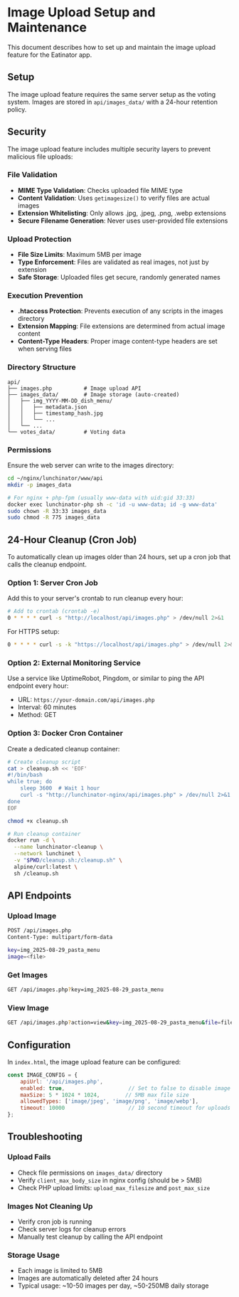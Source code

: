 # Image Upload Setup and Maintenance

This document describes how to set up and maintain the image upload feature for the Eatinator app.

## Setup

The image upload feature requires the same server setup as the voting system. Images are stored in `api/images_data/` with a 24-hour retention policy.

## Security

The image upload feature includes multiple security layers to prevent malicious file uploads:

### File Validation
- **MIME Type Validation**: Checks uploaded file MIME type
- **Content Validation**: Uses `getimagesize()` to verify files are actual images
- **Extension Whitelisting**: Only allows .jpg, .jpeg, .png, .webp extensions
- **Secure Filename Generation**: Never uses user-provided file extensions

### Upload Protection
- **File Size Limits**: Maximum 5MB per image
- **Type Enforcement**: Files are validated as real images, not just by extension
- **Safe Storage**: Uploaded files get secure, randomly generated names

### Execution Prevention
- **.htaccess Protection**: Prevents execution of any scripts in the images directory
- **Extension Mapping**: File extensions are determined from actual image content
- **Content-Type Headers**: Proper image content-type headers are set when serving files

### Directory Structure

```
api/
├── images.php          # Image upload API
├── images_data/        # Image storage (auto-created)
│   ├── img_YYYY-MM-DD_dish_menu/
│   │   ├── metadata.json
│   │   ├── timestamp_hash.jpg
│   │   └── ...
│   └── ...
└── votes_data/         # Voting data
```

### Permissions

Ensure the web server can write to the images directory:

```bash
cd ~/nginx/lunchinator/www/api
mkdir -p images_data

# For nginx + php-fpm (usually www-data with uid:gid 33:33)
docker exec lunchinator-php sh -c 'id -u www-data; id -g www-data'
sudo chown -R 33:33 images_data
sudo chmod -R 775 images_data
```

## 24-Hour Cleanup (Cron Job)

To automatically clean up images older than 24 hours, set up a cron job that calls the cleanup endpoint.

### Option 1: Server Cron Job

Add this to your server's crontab to run cleanup every hour:

```bash
# Add to crontab (crontab -e)
0 * * * * curl -s "http://localhost/api/images.php" > /dev/null 2>&1
```

For HTTPS setup:
```bash
0 * * * * curl -s -k "https://localhost/api/images.php" > /dev/null 2>&1
```

### Option 2: External Monitoring Service

Use a service like UptimeRobot, Pingdom, or similar to ping the API endpoint every hour:
- URL: `https://your-domain.com/api/images.php`
- Interval: 60 minutes
- Method: GET

### Option 3: Docker Cron Container

Create a dedicated cleanup container:

```bash
# Create cleanup script
cat > cleanup.sh << 'EOF'
#!/bin/bash
while true; do
    sleep 3600  # Wait 1 hour
    curl -s "http://lunchinator-nginx/api/images.php" > /dev/null 2>&1
done
EOF

chmod +x cleanup.sh

# Run cleanup container
docker run -d \
  --name lunchinator-cleanup \
  --network lunchinet \
  -v "$PWD/cleanup.sh:/cleanup.sh" \
  alpine/curl:latest \
  sh /cleanup.sh
```

## API Endpoints

### Upload Image
```bash
POST /api/images.php
Content-Type: multipart/form-data

key=img_2025-08-29_pasta_menu
image=<file>
```

### Get Images
```bash
GET /api/images.php?key=img_2025-08-29_pasta_menu
```

### View Image
```bash
GET /api/images.php?action=view&key=img_2025-08-29_pasta_menu&file=filename.jpg
```

## Configuration

In `index.html`, the image upload feature can be configured:

```javascript
const IMAGE_CONFIG = {
    apiUrl: '/api/images.php',
    enabled: true,                    // Set to false to disable image features
    maxSize: 5 * 1024 * 1024,        // 5MB max file size
    allowedTypes: ['image/jpeg', 'image/png', 'image/webp'],
    timeout: 10000                    // 10 second timeout for uploads
};
```

## Troubleshooting

### Upload Fails
- Check file permissions on `images_data/` directory
- Verify `client_max_body_size` in nginx config (should be > 5MB)
- Check PHP upload limits: `upload_max_filesize` and `post_max_size`

### Images Not Cleaning Up
- Verify cron job is running
- Check server logs for cleanup errors
- Manually test cleanup by calling the API endpoint

### Storage Usage
- Each image is limited to 5MB
- Images are automatically deleted after 24 hours
- Typical usage: ~10-50 images per day, ~50-250MB daily storage